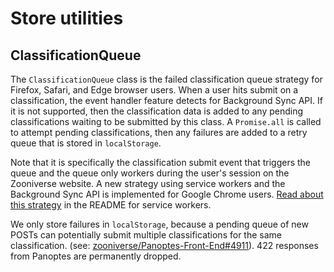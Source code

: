# Store utilities

## ClassificationQueue

The `ClassificationQueue` class is the failed classification queue strategy for Firefox, Safari, and Edge browser users. When a user hits submit on a classification, the event handler feature detects for Background Sync API. If it is not supported, then the classification data is added to any pending classifications waiting to be submitted by this class. A `Promise.all` is called to attempt pending classifications, then any failures are added to a retry queue that is stored in `localStorage`.

Note that it is specifically the classification submit event that triggers the queue and the queue only workers during the user's session on the Zooniverse website. A new strategy using service workers and the Background Sync API is implemented for Google Chrome users. [Read about this strategy](../../workers/README.md) in the README for service workers. 

We only store failures in `localStorage`, because a pending queue of new POSTs can potentially submit multiple classifications for the same classification. (see: [zooniverse/Panoptes-Front-End#4911](https://github.com/zooniverse/Panoptes-Front-End/issues/4911)). 422 responses from Panoptes are permanently dropped. 